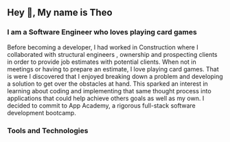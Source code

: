 ## Hey 👋, My name is Theo

### I am a Software Engineer who loves playing card games 

Before becoming a developer, I had worked in Construction where I collaborated with structural engineers , ownership and prospecting clients in order to provide job estimates with potential clients. When not in meetings or having to prepare an estimate, I love playing card games. That is were I discovered that I enjoyed breaking down a problem and developing a solution to get over the obstacles at hand. This sparked an interest in learning about coding and implementing that same thought process into applications that could help achieve others goals as well as my own. I decided to commit to App Academy, a rigorous full-stack software development bootcamp.

### Tools and Technologies 


<!--
**TheofanisNeofotistos/TheofanisNeofotistos** is a ✨ _special_ ✨ repository because its `README.md` (this file) appears on your GitHub profile.

Here are some ideas to get you started:

- 🔭 I’m currently working on ...
- 🌱 I’m currently learning ...
- 👯 I’m looking to collaborate on ...
- 🤔 I’m looking for help with ...
- 💬 Ask me about ...
- 📫 How to reach me: ...
- 😄 Pronouns: ...
- ⚡ Fun fact: ...
-->
